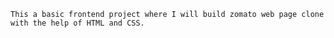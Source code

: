     This a basic frontend project where I will build zomato web page clone with the help of HTML and CSS.

    